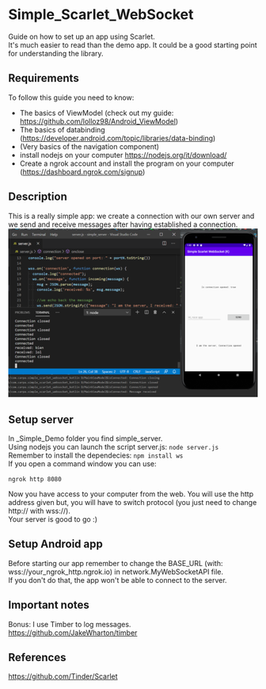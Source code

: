 # Simple_Scarlet_WebSocket
Guide on how to set up an app using Scarlet. \
It's much easier to read than the demo app. It could be a good starting point for understanding the library.
## Requirements
To follow this guide you need to know: 
- The basics of ViewModel (check out my guide: https://github.com/lolloz98/Android_ViewModel) 
- The basics of databinding (https://developer.android.com/topic/libraries/data-binding) 
- (Very basics of the navigation component) 
- install nodejs on your computer https://nodejs.org/it/download/ 
- Create a ngrok account and install the program on your computer (https://dashboard.ngrok.com/signup)
## Description
This is a really simple app: we create a connection with our own server and we send and receive messages after having established a connection.
![](/_Simple_Demo/img/Global_understanding.PNG)
## Setup server
In \_Simple\_Demo folder you find simple_server. \
Using nodejs you can launch the script server.js: 
```node server.js``` \
Remember to install the dependecies: 
```npm install ws``` \
If you open a command window you can use: 
```
ngrok http 8080
```
Now you have access to your computer from the web. You will use the http address given but, you will have to switch protocol (you just need to change http:// with wss://). \
Your server is good to go :)
## Setup Android app
Before starting our app remember to change the BASE_URL (with: wss://your_ngrok_http.ngrok.io) in network.MyWebSocketAPI file. \
If you don't do that, the app won't be able to connect to the server.
## Important notes
Bonus: I use Timber to log messages. https://github.com/JakeWharton/timber
## References
https://github.com/Tinder/Scarlet
